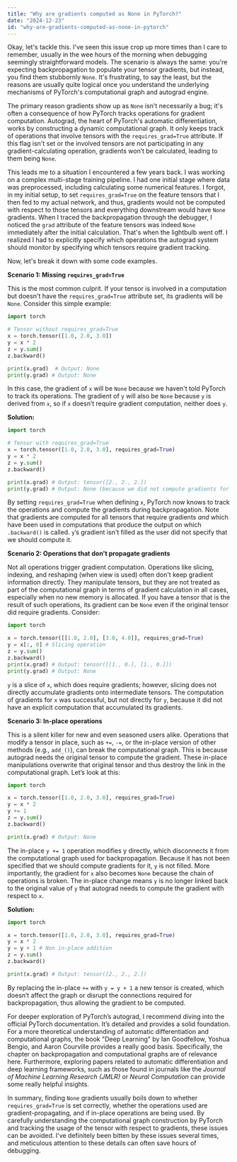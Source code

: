 ```yaml
---
title: "Why are gradients computed as None in PyTorch?"
date: "2024-12-23"
id: "why-are-gradients-computed-as-none-in-pytorch"
---
```


Okay, let's tackle this. I've seen this issue crop up more times than I care to remember, usually in the wee hours of the morning when debugging seemingly straightforward models. The scenario is always the same: you're expecting backpropagation to populate your tensor gradients, but instead, you find them stubbornly `None`. It's frustrating, to say the least, but the reasons are usually quite logical once you understand the underlying mechanisms of PyTorch's computational graph and autograd engine.

The primary reason gradients show up as `None` isn't necessarily a bug; it's often a consequence of how PyTorch tracks operations for gradient computation. Autograd, the heart of PyTorch's automatic differentiation, works by constructing a dynamic computational graph. It only keeps track of operations that involve tensors with the `requires_grad=True` attribute. If this flag isn't set or the involved tensors are not participating in any gradient-calculating operation, gradients won’t be calculated, leading to them being `None`.

This leads me to a situation I encountered a few years back. I was working on a complex multi-stage training pipeline. I had one initial stage where data was preprocessed, including calculating some numerical features. I forgot, in my initial setup, to set `requires_grad=True` on the feature tensors that I then fed to my actual network, and thus, gradients would not be computed with respect to those tensors and everything downstream would have `None` gradients. When I traced the backpropagation through the debugger, I noticed the `grad` attribute of the feature tensors was indeed `None` immediately after the initial calculation. That's when the lightbulb went off. I realized I had to explicitly specify which operations the autograd system should monitor by specifying which tensors require gradient tracking.

Now, let's break it down with some code examples.

**Scenario 1: Missing `requires_grad=True`**

This is the most common culprit. If your tensor is involved in a computation but doesn't have the `requires_grad=True` attribute set, its gradients will be `None`. Consider this simple example:

```python
import torch

# Tensor without requires_grad=True
x = torch.tensor([1.0, 2.0, 3.0])
y = x * 2
z = y.sum()
z.backward()

print(x.grad)  # Output: None
print(y.grad) # Output: None
```

In this case, the gradient of `x` will be `None` because we haven't told PyTorch to track its operations. The gradient of `y` will also be `None` because `y` is derived from `x`, so if `x` doesn’t require gradient computation, neither does `y`.

**Solution:**

```python
import torch

# Tensor with requires_grad=True
x = torch.tensor([1.0, 2.0, 3.0], requires_grad=True)
y = x * 2
z = y.sum()
z.backward()

print(x.grad) # Output: tensor([2., 2., 2.])
print(y.grad) # Output: None (because we did not compute gradients for the intermediate variables)
```

By setting `requires_grad=True` when defining `x`, PyTorch now knows to track the operations and compute the gradients during backpropagation. Note that gradients are computed for all tensors that require gradients *and* which have been used in computations that produce the output on which `.backward()` is called. `y`’s gradient isn't filled as the user did not specify that we should compute it.

**Scenario 2: Operations that don't propagate gradients**

Not all operations trigger gradient computation. Operations like slicing, indexing, and reshaping (when view is used) often don't keep gradient information directly. They manipulate tensors, but they are not treated as part of the computational graph in terms of gradient calculation in all cases, especially when no new memory is allocated. If you have a tensor that is the result of such operations, its gradient can be `None` even if the original tensor did require gradients. Consider:

```python
import torch

x = torch.tensor([[1.0, 2.0], [3.0, 4.0]], requires_grad=True)
y = x[:, 0] # Slicing operation
z = y.sum()
z.backward()
print(x.grad) # Output: tensor([[1., 0.], [1., 0.]])
print(y.grad) # Output: None
```
`y` is a slice of `x`, which does require gradients; however, slicing does not directly accumulate gradients onto intermediate tensors. The computation of gradients for `x` was successful, but not directly for `y`, because it did not have an explicit computation that accumulated its gradients.

**Scenario 3: In-place operations**

This is a silent killer for new and even seasoned users alike. Operations that modify a tensor in place, such as `+=`, `-=`, or the in-place version of other methods (e.g., `add_()`), can break the computational graph. This is because autograd needs the original tensor to compute the gradient. These in-place manipulations overwrite that original tensor and thus destroy the link in the computational graph. Let’s look at this:

```python
import torch

x = torch.tensor([1.0, 2.0, 3.0], requires_grad=True)
y = x * 2
y += 1
z = y.sum()
z.backward()

print(x.grad) # Output: None
```

The in-place `y += 1` operation modifies y directly, which disconnects it from the computational graph used for backpropagation. Because it has not been specified that we should compute gradients for it, `y` is not filled. More importantly, the gradient for `x` also becomes `None` because the chain of operations is broken. The in-place change means `y` is no longer linked back to the original value of `y` that autograd needs to compute the gradient with respect to `x`.

**Solution:**

```python
import torch

x = torch.tensor([1.0, 2.0, 3.0], requires_grad=True)
y = x * 2
y = y + 1 # Non in-place addition
z = y.sum()
z.backward()

print(x.grad) # Output: tensor([2., 2., 2.])
```
By replacing the in-place `+=` with `y = y + 1` a new tensor is created, which doesn’t affect the graph or disrupt the connections required for backpropagation, thus allowing the gradient to be computed.

For deeper exploration of PyTorch’s autograd, I recommend diving into the official PyTorch documentation. It’s detailed and provides a solid foundation. For a more theoretical understanding of automatic differentiation and computational graphs, the book "Deep Learning" by Ian Goodfellow, Yoshua Bengio, and Aaron Courville provides a really good basis. Specifically, the chapter on backpropagation and computational graphs are of relevance here. Furthermore, exploring papers related to automatic differentiation and deep learning frameworks, such as those found in journals like the *Journal of Machine Learning Research (JMLR)* or *Neural Computation* can provide some really helpful insights.

In summary, finding `None` gradients usually boils down to whether `requires_grad=True` is set correctly, whether the operations used are gradient-propagating, and if in-place operations are being used. By carefully understanding the computational graph construction by PyTorch and tracking the usage of the tensor with respect to gradients, these issues can be avoided. I've definitely been bitten by these issues several times, and meticulous attention to these details can often save hours of debugging.
